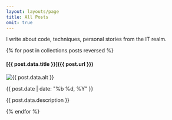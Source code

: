 ```yaml
---
layout: layouts/page
title: All Posts
omit: true
---
```


I write about code, techniques, personal stories from the IT realm.

{% for post in collections.posts reversed %}
#### [{{ post.data.title }}]({{ post.url }})

<p class="project-thumbnail zoomable">
  <img src="{{ baseUrl }}{{ post.url }}{{ post.data.image }}" alt="{{ post.data.alt }}">
</p>

<p class="meta">{{ post.date | date: "%b %d, %Y" }}</p>

{{ post.data.description }}

<div class="clear"></div>
{% endfor %}
